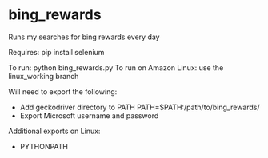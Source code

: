 # bing_rewards
Runs my searches for bing rewards every day

Requires: pip install selenium

To run: python bing_rewards.py
To run on Amazon Linux: use the linux_working branch

Will need to export the following:
* Add geckodriver directory to PATH PATH=$PATH:/path/to/bing_rewards/
* Export Microsoft username and password

Additional exports on Linux:
* PYTHONPATH

